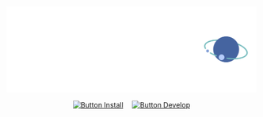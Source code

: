 
<div align = center>

[![Banner]][#]

[![Button Install]][Install]   
[![Button Develop]][Develop]

</div>


<!----------------------------------------------------------------------------->

[Develop]: https://github.com/Daeton/Development 'Development Documentation'
[Install]: https://github.com/Daeton/Manual/blob/main/Section/Installation.md 'How to install Daeton'
[#]: #




<!--❮ Buttons ❯---------------------------------------------------------------->

[Button Develop]: https://img.shields.io/static/v1?label=&message=Develop&color=819ed6&style=for-the-badge&logoColor=white&logo=GitHubActions
[Button Install]: https://img.shields.io/static/v1?label=&message=Install&color=71babc&style=for-the-badge&logoColor=white&logo=DocuSign


<!--❮ Images ❯----------------------------------------------------------------->

[Banner]: Banner.png